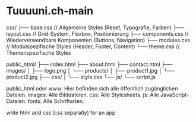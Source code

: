# Tuuuuni.ch-main


css/
├── base.css     // Allgemeine Styles (Reset, Typografie, Farben)
├── layout.css   // Grid-System, Flexbox, Positionierung
├── components.css // Wiederverwendbare Komponenten (Buttons, Navigation)
├── modules.css // Modulspezifische Styles (Header, Footer, Content)
└── theme.css    // Themenspezifische Styles


public_html/
├── index.html
├── about.html
├── contact.html
├── images/
│   ├── logo.png
│   └── products/
│       ├── product1.jpg
│       └── product2.jpg
├── css/
│   └── style.css
└── js/
    └── script.js

public_html oder www: Hier befinden sich alle öffentlich zugänglichen Dateien.
images: Alle Bilddateien.
css: Alle Stylesheets.
js: Alle JavaScript-Dateien.
fonts: Alle Schriftarten.

write html and css (css separatly) for an app  